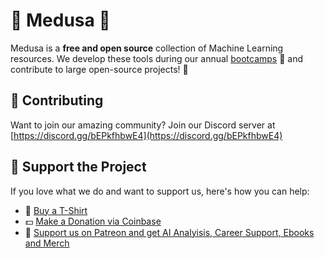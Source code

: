 # 🐍 Medusa 🐍

Medusa is a **free and open source** collection of Machine Learning resources. We develop these tools during our annual [bootcamps](https://bradflaugher.com/bootcamp.html) 🚀 and contribute to large open-source projects! 💪

## 💬 Contributing

Want to join our amazing community? Join our Discord server at [https://discord.gg/bEPkfhbwE4](https://discord.gg/bEPkfhbwE4)

## 💖 Support the Project

If you love what we do and want to support us, here's how you can help:

* 👕 [Buy a T-Shirt](https://store.bradflaugher.com/)
* 💵 [Make a Donation via Coinbase](https://commerce.coinbase.com/checkout/ea43ea82-2708-4562-966b-bf30800ec592)
* 🫶 [Support us on Patreon and get AI Analyisis, Career Support, Ebooks and Merch](https://www.patreon.com/bradflaugher)
